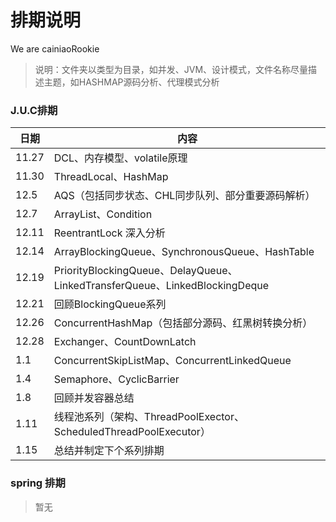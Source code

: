 # 排期说明
We are cainiaoRookie
>说明：文件夹以类型为目录，如并发、JVM、设计模式，文件名称尽量描述主题，如HASHMAP源码分析、代理模式分析

### J.U.C排期
|日期|内容|
|------|------|
|11.27|DCL、内存模型、volatile原理|
|11.30|ThreadLocal、HashMap|
|12.5|AQS（包括同步状态、CHL同步队列、部分重要源码解析） |
|12.7|ArrayList、Condition|
|12.11|ReentrantLock 深入分析|
|12.14|ArrayBlockingQueue、SynchronousQueue、HashTable|
|12.19|PriorityBlockingQueue、DelayQueue、LinkedTransferQueue、LinkedBlockingDeque|
|12.21|回顾BlockingQueue系列|
|12.26|ConcurrentHashMap（包括部分源码、红黑树转换分析）|
|12.28|Exchanger、CountDownLatch|
|1.1|ConcurrentSkipListMap、ConcurrentLinkedQueue|
|1.4|Semaphore、CyclicBarrier|
|1.8|回顾并发容器总结|
|1.11|线程池系列（架构、ThreadPoolExector、ScheduledThreadPoolExecutor）|
|1.15|总结并制定下个系列排期|

### spring 排期
>暂无
